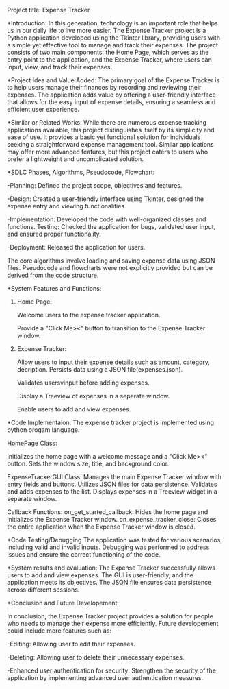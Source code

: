 Project title: Expense Tracker

*Introduction:
In this generation, technology is an important role that helps us in our daily life to live more easier. 
The Expense Tracker project is a Python application developed using the Tkinter library, providing users with a simple yet effective tool to manage and track their expenses. 
The project consists of two main components: the Home Page, which serves as the entry point to the application, and the Expense Tracker, where users can input, view, and track their expenses.

*Project Idea and Value Added:
The primary goal of the Expense Tracker is to help users manage their finances by recording and reviewing their expenses. 
The application adds value by offering a user-friendly interface that allows for the easy input of expense details, ensuring a seamless and efficient user experience.

*Similar or Related Works:
While there are numerous expense tracking applications available, this project distinguishes itself by its simplicity and ease of use. 
It provides a basic yet functional solution for individuals seeking a straightforward expense management tool. 
Similar applications may offer more advanced features, but this project caters to users who prefer a lightweight and uncomplicated solution.

*SDLC Phases, Algorithms, Pseudocode, Flowchart:

-Planning: Defined the project scope, objectives and features.

-Design: Created a user-friendly interface using Tkinter, designed the expense entry and viewing functionalities.

-Implementation: Developed the code with well-organized classes and functions.
Testing: Checked the application for bugs, validated user input, and ensured proper functionality.

-Deployment: Released the application for users.

The core algorithms involve loading and saving expense data using JSON files.
Pseudocode and flowcharts were not explicitly provided but can be derived from the code structure.

*System Features and Functions:

1. Home Page:

   Welcome users to the expense tracker application.

   Provide a "Click Me><" button to transition to the Expense Tracker window.

3. Expense Tracker:

   Allow users to input their expense details such as amount, category, decription.
   Persists data using a JSON file(expenses.json).

   Validates usersvinput before adding expenses.

   Display a Treeview of expenses in a seperate window.

   Enable users to add and view expenses.

*Code Implementaion:
The expense tracker project is implemented using python progam language.

HomePage Class:

Initializes the home page with a welcome message and a "Click Me><" button.
Sets the window size, title, and background color.

ExpenseTrackerGUI Class:
Manages the main Expense Tracker window with entry fields and buttons.
Utilizes JSON files for data persistence.
Validates and adds expenses to the list.
Displays expenses in a Treeview widget in a separate window.

Callback Functions:
on_get_started_callback: Hides the home page and initializes the Expense Tracker window.
on_expense_tracker_close: Closes the entire application when the Expense Tracker window is closed.

*Code Testing/Debugging
The application was tested for various scenarios, including valid and invalid inputs.
Debugging was performed to address issues and ensure the correct functioning of the code.

*System results and evaluation: 
The Expense Tracker successfully allows users to add and view expenses.
The GUI is user-friendly, and the application meets its objectives.
The JSON file ensures data persistence across different sessions.

*Conclusion and Future Developement:

In conclusion, the Expense Tracker project provides a solution for people who needs to manage their expense more efficiently.
Future developement could include more features such as:

-Editing: Allowing user to edit their expenses.

-Deleting: Allowing user to delete their unnecessary expenses.

-Enhanced user authentication for security: Strengthen the security of the application by implementing advanced user authentication measures.
   
 
